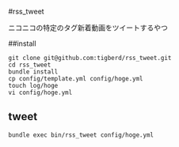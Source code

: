 #rss_tweet

ニコニコの特定のタグ新着動画をツイートするやつ

##install

```
git clone git@github.com:tigberd/rss_tweet.git
cd rss_tweet
bundle install
cp config/template.yml config/hoge.yml
touch log/hoge
vi config/hoge.yml
```

## tweet

```
bundle exec bin/rss_tweet config/hoge.yml
```
